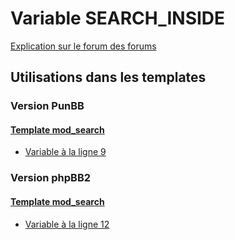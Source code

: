 # Variable SEARCH_INSIDE
[Explication sur le forum des forums](http://forum.forumactif.com/t294113-listing-des-variables#SEARCH_INSIDE)
## Utilisations dans les templates
### Version PunBB
#### [Template mod_search](punbb/mod_search.md)
* [Variable à la ligne 9](../punbb/mod_search.tpl#L9)
### Version phpBB2
#### [Template mod_search](subsilver/mod_search.md)
* [Variable à la ligne 12](../subsilver/mod_search.tpl#L12)